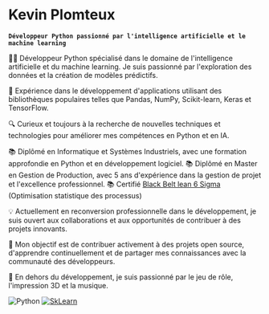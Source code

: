 # Kevin Plomteux

**`Développeur Python passionné par l'intelligence artificielle et le machine learning`**

👨‍💻 Développeur Python spécialisé dans le domaine de l'intelligence artificielle et du machine learning. Je suis passionné par l'exploration des données et la création de modèles prédictifs.

🚀 Expérience dans le développement d'applications utilisant des bibliothèques populaires telles que Pandas, NumPy, Scikit-learn, Keras et TensorFlow.

🔍 Curieux et toujours à la recherche de nouvelles techniques et technologies pour améliorer mes compétences en Python et en IA.

📚 Diplômé en Informatique et Systèmes Industriels, avec une formation approfondie en Python et en développement logiciel.
📚 Diplômé en Master en Gestion de Production, avec 5 ans d'expérience dans la gestion de projet et l'excellence professionnel.
📚 Certifié <a href="https://en.wikipedia.org/wiki/Six_Sigma">Black Belt lean 6 Sigma</a> (Optimisation statistique des processus)

💡 Actuellement en reconversion professionnelle dans le développement, je suis ouvert aux collaborations et aux opportunités de contribuer à des projets innovants.

🎯 Mon objectif est de contribuer activement à des projets open source, d'apprendre continuellement et de partager mes connaissances avec la communauté des développeurs.

🎲 En dehors du développement, je suis passionné par le jeu de rôle, l'impression 3D et la musique.

<p align="left>
  <a href=""> 
    <img alt="Python" src="" />
  </a>
  <a href="https://scikit-learn.org/stable/"> 
    <img alt="SkLearn" src="https://upload.wikimedia.org/wikipedia/commons/thumb/0/05/Scikit_learn_logo_small.svg/1200px-Scikit_learn_logo_small.svg.png">
  </a>


  
  
</p>
